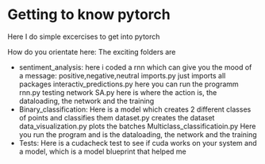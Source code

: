 <h1> Getting to know pytorch</h1>

Here I do simple excercises to get into pytorch

How do you orientate here:
The exciting folders are 
- sentiment_analysis:
     here i coded a rnn which can give you the mood of a message: positive,negative,neutral
            imports.py just imports all packages
            interactiv_predictions.py here you can run the programm
            rnn.py testing network
            SA.py here is where the action is, the dataloading, the network and the training
- Binary_classification:
    Here is a model which creates 2 different classes of points and classifies them
        dataset.py creates the dataset
        data_visualization.py plots the batches
        Multiclass_classificatioin.py Here you run the program and is the dataloading, the network and the training
- Tests:
    Here is a cudacheck test to see if cuda works on your system and a model, which is a model blueprint that helped me
    
